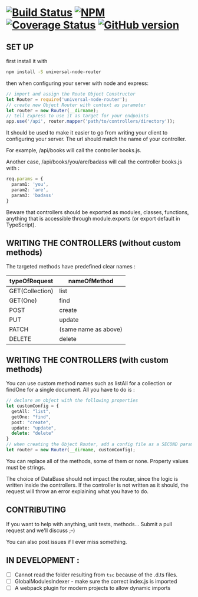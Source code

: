 [![Build Status](https://travis-ci.org/gaspaonrocks/universal-node-router.svg?branch=master)](https://travis-ci.org/gaspaonrocks/universal-node-router) [![NPM](https://nodei.co/npm/universal-node-router.png?downloads=true&stars=true)](https://www.npmjs.com/package/universal-node-router) [![Coverage Status](https://coveralls.io/repos/github/gaspaonrocks/universal-node-router/badge.svg?branch=master)](https://coveralls.io/github/gaspaonrocks/universal-node-router?branch=master) [![GitHub version](https://badge.fury.io/gh/gaspaonrocks%2Funiversal-node-router.svg)](https://badge.fury.io/gh/gaspaonrocks%2Funiversal-node-router)
===========

## SET UP

first install it with 
```bash
npm install -S universal-node-router
```

then when configuring your server with node and express:

```typescript
// import and assign the Route Object Constructor
let Router = require('universal-node-router');
// create new Object Router with context as parameter
let router = new Router(__dirname);
// tell Express to use it as target for your endpoints
app.use('/api', router.mapper('path/to/controllers/directory'));
```

It should be used to make it easier to go from writing your client to configuring your server. The url should match the name of your controller.

For example, /api/books will call the controller books.js.

Another case, /api/books/you/are/badass will call the controller books.js with : 
```typescript
req.params = {
  param1: 'you',
  param2: 'are',
  param3: 'badass'
}
```

Beware that controllers should be exported as modules, classes, functions, anything that is accessible through module.exports (or export default in TypeScript).

## WRITING THE CONTROLLERS (without custom methods)
The targeted methods have predefined clear names :

typeOfRequest | nameOfMethod
--- | ---
GET(Collection) | list
GET(One) | find
POST | create
PUT | update 
PATCH | (same name as above)
DELETE | delete

## WRITING THE CONTROLLERS (with custom methods)

You can use custom method names such as listAll for a collection or findOne for a single document.
All you have to do is :

```typescript
// declare an object with the following properties
let customConfig = {
  getAll: "list",
  getOne: "find",
  post: "create",
  update: "update",
  delete: "delete"
}
// when creating the Object Router, add a config file as a SECOND parameter
let router = new Router(__dirname, customConfig);
```

You can replace all of the methods, some of them or none. Property values must be strings.

The choice of DataBase should not impact the router, since the logic is written inside the controllers.
If the controller is not written as it should, the request will throw an error explaining what you have to do.

## CONTRIBUTING
If you want to help with anything, unit tests, methods... Submit a pull request and we'll discuss ;-)

You can also post issues if I ever miss something.

## IN DEVELOPMENT : 
 - [ ] Cannot read the folder resulting from `tsc` because of the .d.ts files.
 - [ ] GlobalModulesIndexer - make sure the correct index.js is imported
 - [ ] A webpack plugin for modern projects to allow dynamic imports
